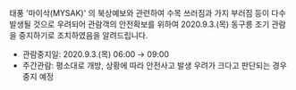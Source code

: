 태풍 '마이삭(MYSAK)' 의 북상예보와 관련하여 수목 쓰러짐과 가지 부러짐 등이 다수 발생될 것으로 우려되어 관람객의 안전확보를 위하여 2020.9.3.(목) 동구릉 조기 관람을 중지하기로 조치하였음을 알려드립니다.

- 관람중지일: 2020.9.3.(목) 06:00 → 09:00
- 주간관람: 평소대로 개방, 상황에 따라 안전사고 발생 우려가 크다고 판단되는 경우 중지 예정